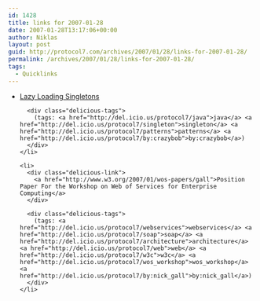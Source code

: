```yaml
---
id: 1428
title: links for 2007-01-28
date: 2007-01-28T13:17:06+00:00
author: Niklas
layout: post
guid: http://protocol7.com/archives/2007/01/28/links-for-2007-01-28/
permalink: /archives/2007/01/28/links-for-2007-01-28/
tags:
  - Quicklinks
---
```

<div class='microid-3e782e37b3ded4a9948aeda18c0e33676cfb5bbe'>
  <ul class="delicious">
    <li>
      <div class="delicious-link">
        <a href="http://crazybob.org/2007/01/lazy-loading-singletons.html">Lazy Loading Singletons</a>
      </div>
      
      <div class="delicious-tags">
        (tags: <a href="http://del.icio.us/protocol7/java">java</a> <a href="http://del.icio.us/protocol7/singleton">singleton</a> <a href="http://del.icio.us/protocol7/patterns">patterns</a> <a href="http://del.icio.us/protocol7/by:crazybob">by:crazybob</a>)
      </div>
    </li>
    
    <li>
      <div class="delicious-link">
        <a href="http://www.w3.org/2007/01/wos-papers/gall">Position Paper For the Workshop on Web of Services for Enterprise Computing</a>
      </div>
      
      <div class="delicious-tags">
        (tags: <a href="http://del.icio.us/protocol7/webservices">webservices</a> <a href="http://del.icio.us/protocol7/soap">soap</a> <a href="http://del.icio.us/protocol7/architecture">architecture</a> <a href="http://del.icio.us/protocol7/web">web</a> <a href="http://del.icio.us/protocol7/w3c">w3c</a> <a href="http://del.icio.us/protocol7/wos_workshop">wos_workshop</a> <a href="http://del.icio.us/protocol7/by:nick_gall">by:nick_gall</a>)
      </div>
    </li>
  </ul>
</div>